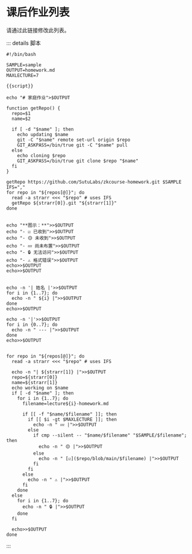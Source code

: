 <script setup>
import { data } from '../data/homework.data.ts'
import { ref, toRaw } from 'vue';
import { useData } from 'vitepress'
import TablerMoneybag from '../components/TablerMoneybag.vue'
import MaterialSymbolsLocationOn from '../components/MaterialSymbolsLocationOn.vue'
import MaterialSymbolsCalendarMonth from '../components/MaterialSymbolsCalendarMonth.vue'

const { site, frontmatter } = useData();

const homeworks = ref(data.data) 

const pattern = toRaw(site.value.themeConfig?.editLink)?.pattern;
const link = pattern ? pattern.replace(":path", "data/homework.data.ts") : undefined;

const script = ref("");
script.value += `declare -a repos=(\n`;
for (let i = 0; i < homeworks.value.length; i++) {
  const h = homeworks.value[i];
  script.value += `  '${h.github},${h.name}'\n`;
}
script.value += `)`;
</script>

# 课后作业列表

<span v-if="link">
请通过<a :href="link" target="_blank">此链接</a>修改此列表。
</span>

::: details 脚本

```bash-vue
#!/bin/bash

SAMPLE=sample
OUTPUT=homework.md
MAXLECTURE=7

{{script}}

echo "# 家庭作业">$OUTPUT

function getRepo() {
  repo=$1
  name=$2

  if [ -d "$name" ]; then
    echo updating $name
    git -C "$name" remote set-url origin $repo
    GIT_ASKPASS=/bin/true git -C "$name" pull
  else
    echo cloning $repo
    GIT_ASKPASS=/bin/true git clone $repo "$name"
  fi
}

getRepo https://github.com/SutuLabs/zkcourse-homework.git $SAMPLE
IFS=","
for repo in "${repos[@]}"; do
  read -a strarr <<< "$repo" # uses IFS
  getRepo ${strarr[0]}.git "${strarr[1]}"
done


echo "**图示：**">>$OUTPUT
echo "- ☑️ 已收到">>$OUTPUT
echo "- 🟡 未收到">>$OUTPUT
echo "- 💤 尚未布置">>$OUTPUT
echo "- 🔒 无法访问">>$OUTPUT
echo "- ⚠️ 格式错误">>$OUTPUT
echo>>$OUTPUT
echo>>$OUTPUT


echo -n '| 姓名 |'>>$OUTPUT
for i in {1..7}; do
  echo -n " ${i} |">>$OUTPUT
done
echo>>$OUTPUT

echo -n '|'>>$OUTPUT
for i in {0..7}; do
  echo -n " --- |">>$OUTPUT
done
echo>>$OUTPUT


for repo in "${repos[@]}"; do
  read -a strarr <<< "$repo" # uses IFS

  echo -n "| ${strarr[1]} |">>$OUTPUT
  repo=${strarr[0]}
  name=${strarr[1]}
  echo working on $name
  if [ -d "$name" ]; then
    for i in {1..7}; do
      filename=lecture${i}-homework.md

      if [[ -f "$name/$filename" ]]; then
        if [[ $i -gt $MAXLECTURE ]]; then
          echo -n " 💤 |">>$OUTPUT
        else
          if cmp --silent -- "$name/$filename" "$SAMPLE/$filename"; then
            echo -n " 🟡 |">>$OUTPUT
          else
            echo -n " [☑️]($repo/blob/main/$filename) |">>$OUTPUT
          fi
        fi
      else
        echo -n " ⚠️ |">>$OUTPUT
      fi
    done
  else
    for i in {1..7}; do
      echo -n " 🔒 |">>$OUTPUT
    done
  fi

  echo>>$OUTPUT
done
```

:::